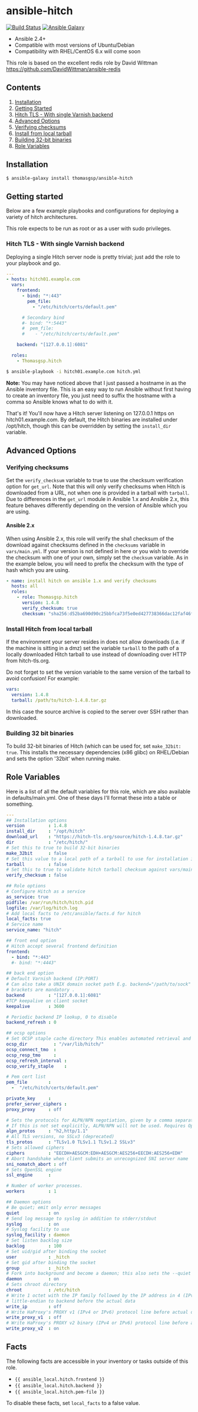 # ansible-hitch

[![Build Status](https://api.travis-ci.org/ThomasGsp/ansible-hitch.svg?branch=master)](https://travis-ci.org/ThomasGsp/ansible-hitch) [![Ansible Galaxy](https://img.shields.io/badge/galaxy-ThomasGsp.hitch-blue.svg?style=flat)](https://galaxy.ansible.com/thomasgsp/ansible-hitch)

 - Ansible 2.4+
 - Compatible with most versions of Ubuntu/Debian
 - Compatibility with RHEL/CentOS 6.x will come soon

 This role is  based on the excellent redis role by David Wittman
 https://github.com/DavidWittman/ansible-redis

## Contents

 1. [Installation](#installation)
 2. [Getting Started](#getting-started)
  1. [Hitch TLS - With single Varnish backend](#single-hitch-varnish)
 3. [Advanced Options](#advanced-options)
  1. [Verifying checksums](#verifying-checksums)
  2. [Install from local tarball](#install-from-local-tarball)
  3. [Building 32-bit binaries](#building-32-bit-binaries)
 4. [Role Variables](#role-variables)

## Installation

``` bash
$ ansible-galaxy install thomasgsp/ansible-hitch
```

## Getting started

Below are a few example playbooks and configurations for deploying a variety of hitch architectures.

This role expects to be run as root or as a user with sudo privileges.

### Hitch TLS - With single Varnish backend

Deploying a single Hitch server node is pretty trivial; just add the role to your playbook and go.

``` yml
---
- hosts: hitch01.example.com
  vars:
    frontend:
      - bind: "*:443"
        pem_file:
          - "/etc/hitch/certs/default.pem"

      # Secondary bind
      #- bind: "*:5443"
      #  pem_file:
      #    - "/etc/hitch/certs/default.pem"

    backend: "[127.0.0.1]:6081"

  roles:
    - Thomasgsp.hitch
```

``` bash
$ ansible-playbook -i hitch01.example.com hitch.yml
```

**Note:** You may have noticed above that I just passed a hostname in as the Ansible inventory file. This is an easy way to run Ansible without first having to create an inventory file, you just need to suffix the hostname with a comma so Ansible knows what to do with it.

That's it! You'll now have a Hitch server listening on 127.0.0.1 https on hitch01.example.com. By default, the Hitch binaries are installed under /opt/hitch, though this can be overridden by setting the `install_dir` variable.


## Advanced Options

### Verifying checksums

Set the `verify_checksum` variable to true to use the checksum verification option for `get_url`.
Note that this will only verify checksums when Hitch is downloaded from a URL, not when one is provided in a tarball with `tarball`.
Due to differences in the `get_url` module in Ansible 1.x and Ansible 2.x, this feature behaves differently depending on the version of Ansible which you are using.


#### Ansible 2.x

When using Ansible 2.x, this role will verify the sha1 checksum of the download against checksums defined in the `checksums` variable in `vars/main.yml`.
If your version is not defined in here or you wish to override the checksum with one of your own, simply set the `checksum` variable. As in the example below, you will need to prefix the checksum with the type of hash which you are using.

``` yaml
- name: install hitch on ansible 1.x and verify checksums
  hosts: all
  roles:
    - role: Thomasgsp.hitch
      version: 1.4.8
      verify_checksum: true
      checksum: "sha256:d52ba690d90c25bbfca73f5e0ed427738366dac12faf46fb5834e497cc2d1ac3"
```

### Install Hitch from local tarball

If the environment your server resides in does not allow downloads (i.e. if the machine is sitting in a dmz) set the variable `tarball` to the path of a locally downloaded Hitch tarball to use instead of downloading over HTTP from hitch-tls.org.

Do not forget to set the version variable to the same version of the tarball to avoid confusion! For example:

```yml
vars:
  version: 1.4.8
  tarball: /path/to/hitch-1.4.8.tar.gz
```

In this case the source archive is copied to the server over SSH rather than downloaded.

### Building 32 bit binaries

To build 32-bit binaries of Hitch (which can be used for, set `make_32bit: true`.
This installs the necessary dependencies (x86 glibc) on RHEL/Debian and sets the option '32bit' when running make.

## Role Variables

Here is a list of all the default variables for this role, which are also available in defaults/main.yml. One of these days I'll format these into a table or something.

``` yml
---
## Installation options
version         : 1.4.8
install_dir     : "/opt/hitch"
download_url    : "https://hitch-tls.org/source/hitch-1.4.8.tar.gz"
dir             : "/etc/hitch/"
# Set this to true to build 32-bit binaries
make_32bit      : false
# Set this value to a local path of a tarball to use for installation instead of downloading
tarball         : false
# Set this to true to validate hitch tarball checksum against vars/main.ym
verify_checksum : false

## Role options
# Configure Hitch as a service
as_service: true
pidfile: /var/run/hitch/hitch.pid
logfile: /var/log/hitch.log
# Add local facts to /etc/ansible/facts.d for hitch
local_facts: true
# Service name
service_name: "hitch"

## front end option
# Hitch accept several frontend definition
frontend:
  - bind: "*:443"
  #- bind: "*:4443"

## back end option
# Default Varnish backend (IP:PORT)
# Can also take a UNIX domain socket path E.g. backend="/path/to/sock"
# brackets are mandatory .
backend         : "[127.0.0.1]:6081"
#TCP keepalive on client socket
keepalive       : 3600

# Periodic backend IP lookup, 0 to disable
backend_refresh : 0

## ocsp options
# Set OCSP staple cache directory This enables automated retrieval and stapling of OCSP responses
ocsp_dir          : "/var/lib/hitch/"
ocsp_connect_tmo  :
ocsp_resp_tmo     :
ocsp_refresh_interval :
ocsp_verify_staple    :

# Pem cert list
pem_file        :
  -  "/etc/hitch/certs/default.pem"

private_key     :
prefer_server_ciphers :
proxy_proxy     : off

# Sets the protocols for ALPN/NPN negotiation, given by a comma separated list.
# If this is not set explicitly, ALPN/NPN will not be used. Requires OpenSSL 1.0.1 for NPN and OpenSSL 1.0.2 for ALPN.
alpn_protos     : "h2,http/1.1"
# All TLS versions, no SSLv3 (deprecated)
tls_protos      : "TLSv1.0 TLSv1.1 TLSv1.2 SSLv3"
# Sets allowed ciphers
ciphers         : "EECDH+AESGCM:EDH+AESGCM:AES256+EECDH:AES256+EDH"
# Abort handshake when client submits an unrecognized SNI server name
sni_nomatch_abort : off
# Sets OpenSSL engine
ssl_engine      :

# Number of worker processes.
workers         : 1

## Daemon options
# Be quiet; emit only error messages
quiet           : on
# Send log message to syslog in addition to stderr/stdout
syslog          : on
# Syslog facility to use
syslog_facility : daemon
# Set listen backlog size
backlog         : 100
# Set uid/gid after binding the socket
user            : _hitch
# Set gid after binding the socket
group           : _hitch
# Fork into background and become a daemon; this also sets the --quiet option
daemon          : on
# Sets chroot directory
chroot          : /etc/hitch
# Write 1 octet with the IP family followed by the IP address in 4 (IPv4) or 16 (IPv6) octets
# little-endian to backend before the actual data
write_ip        : off
# Write HaProxy's PROXY v1 (IPv4 or IPv6) protocol line before actual data
write_proxy_v1  : off
# Write HaProxy's PROXY v2 binary (IPv4 or IPv6) protocol line before actual data
write_proxy_v2  : on
```

## Facts

The following facts are accessible in your inventory or tasks outside of this role.

- `{{ ansible_local.hitch.frontend }}`
- `{{ ansible_local.hitch.backend }}`
- `{{ ansible_local.hitch.pem-file }}`


To disable these facts, set `local_facts` to a false value.
